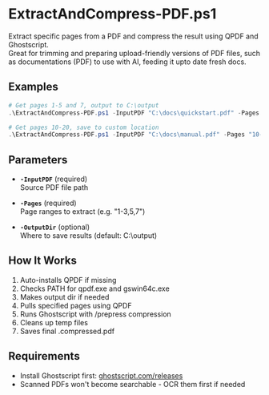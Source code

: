 

# ExtractAndCompress-PDF.ps1

Extract specific pages from a PDF and compress the result using QPDF and Ghostscript.  
Great for trimming and preparing upload-friendly versions of PDF files, such as documentations (PDF) to use with AI, feeding it upto date fresh docs.

## Examples

```powershell
# Get pages 1-5 and 7, output to C:\output
.\ExtractAndCompress-PDF.ps1 -InputPDF "C:\docs\quickstart.pdf" -Pages "1-5,7"

# Get pages 10-20, save to custom location
.\ExtractAndCompress-PDF.ps1 -InputPDF "C:\docs\manual.pdf" -Pages "10-20" -OutputDir "D:\pdfs"
```

## Parameters

- **`-InputPDF`** (required)  
  Source PDF file path

- **`-Pages`** (required)  
  Page ranges to extract (e.g. "1-3,5,7")

- **`-OutputDir`** (optional)  
  Where to save results (default: C:\output)

## How It Works

1. Auto-installs QPDF if missing
2. Checks PATH for qpdf.exe and gswin64c.exe
3. Makes output dir if needed
4. Pulls specified pages using QPDF
5. Runs Ghostscript with /prepress compression
6. Cleans up temp files
7. Saves final <filename>.compressed.pdf

## Requirements

- Install Ghostscript first: [ghostscript.com/releases](https://www.ghostscript.com/releases/)
- Scanned PDFs won't become searchable - OCR them first if needed

